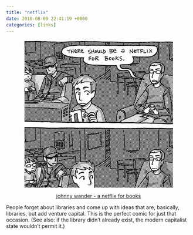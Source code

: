 ```yaml
---
title: "netflix"
date: 2010-08-09 22:41:19 +0000
categories: [links]
---
```

<p><img style="display: block; margin-left: auto; margin-right: auto;" title="1428258804-024.jpg" src="/assets/img/71c0df808b.jpg" alt="1428258804 024" width="405" height="405" border="0" /></p>
<p style="text-align: center;"><a href="http://www.johnnywander.com/comic/a-netflix-for-books">johnny wander - a netflix for books</a></p>
<p>People forget about libraries and come up with ideas that are, basically, libraries, but add venture capital. This is the perfect comic for just that occasion. (See also: if the library didn’t already exist, the modern capitalist state wouldn’t permit it.)</p>